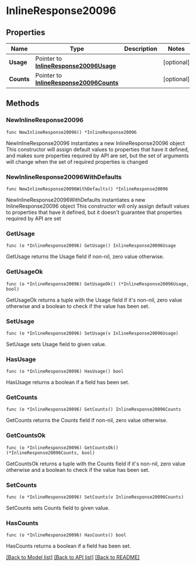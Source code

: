 # InlineResponse20096

## Properties

Name | Type | Description | Notes
------------ | ------------- | ------------- | -------------
**Usage** | Pointer to [**InlineResponse20096Usage**](InlineResponse20096Usage.md) |  | [optional] 
**Counts** | Pointer to [**InlineResponse20096Counts**](InlineResponse20096Counts.md) |  | [optional] 

## Methods

### NewInlineResponse20096

`func NewInlineResponse20096() *InlineResponse20096`

NewInlineResponse20096 instantiates a new InlineResponse20096 object
This constructor will assign default values to properties that have it defined,
and makes sure properties required by API are set, but the set of arguments
will change when the set of required properties is changed

### NewInlineResponse20096WithDefaults

`func NewInlineResponse20096WithDefaults() *InlineResponse20096`

NewInlineResponse20096WithDefaults instantiates a new InlineResponse20096 object
This constructor will only assign default values to properties that have it defined,
but it doesn't guarantee that properties required by API are set

### GetUsage

`func (o *InlineResponse20096) GetUsage() InlineResponse20096Usage`

GetUsage returns the Usage field if non-nil, zero value otherwise.

### GetUsageOk

`func (o *InlineResponse20096) GetUsageOk() (*InlineResponse20096Usage, bool)`

GetUsageOk returns a tuple with the Usage field if it's non-nil, zero value otherwise
and a boolean to check if the value has been set.

### SetUsage

`func (o *InlineResponse20096) SetUsage(v InlineResponse20096Usage)`

SetUsage sets Usage field to given value.

### HasUsage

`func (o *InlineResponse20096) HasUsage() bool`

HasUsage returns a boolean if a field has been set.

### GetCounts

`func (o *InlineResponse20096) GetCounts() InlineResponse20096Counts`

GetCounts returns the Counts field if non-nil, zero value otherwise.

### GetCountsOk

`func (o *InlineResponse20096) GetCountsOk() (*InlineResponse20096Counts, bool)`

GetCountsOk returns a tuple with the Counts field if it's non-nil, zero value otherwise
and a boolean to check if the value has been set.

### SetCounts

`func (o *InlineResponse20096) SetCounts(v InlineResponse20096Counts)`

SetCounts sets Counts field to given value.

### HasCounts

`func (o *InlineResponse20096) HasCounts() bool`

HasCounts returns a boolean if a field has been set.


[[Back to Model list]](../README.md#documentation-for-models) [[Back to API list]](../README.md#documentation-for-api-endpoints) [[Back to README]](../README.md)



